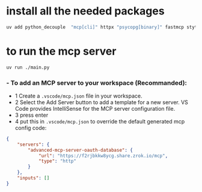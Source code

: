 # install all the needed packages
```bash
uv add python_decouple  "mcp[cli]" httpx "psycopg[binary]" fastmcp stytch sqlmodel authlib
```

# to run the mcp server
```bash
uv run ./main.py
```


### - To add an MCP server to your workspace (Recommanded):

- 1 Create a `.vscode/mcp.json` file in your workspace.
- 2 Select the Add Server button to add a template for a new server. VS Code provides IntelliSense for the MCP server configuration file.
- 3 press enter
- 4 put this in `.vscode/mcp.json` to override the default generated mcp config code:

```json
{
	"servers": {
		"advanced-mcp-server-oauth-database": {
			"url": "https://f2rjbkkw8ycg.share.zrok.io/mcp",
			"type": "http"
		}
	},
	"inputs": []
}
```




```bash

```
